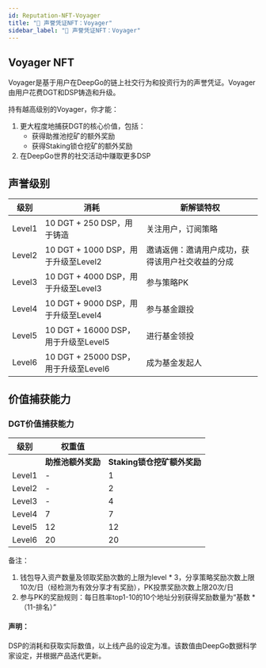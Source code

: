 ```yaml
---
id: Reputation-NFT-Voyager
title: "💠 声誉凭证NFT：Voyager"
sidebar_label: "💠 声誉凭证NFT：Voyager"
---
```


## Voyager NFT
Voyager是基于用户在DeepGo的链上社交行为和投资行为的声誉凭证。Voyager由用户花费DGT和DSP铸造和升级。

持有越高级别的Voyager，你才能：
1. 更大程度地捕获DGT的核心价值，包括：
   - 获得助推池挖矿的额外奖励
   - 获得Staking锁仓挖矿的额外奖励
2. 在DeepGo世界的社交活动中赚取更多DSP

## 声誉级别
| **级别** | **消耗** | **新解锁特权** |
| --- | --- | --- |
| Level1 | 10 DGT + 250 DSP，用于铸造 | 关注用户，订阅策略 |
| Level2 | 10 DGT + 1000 DSP，用于升级至Level2 | 邀请返佣：邀请用户成功，获得该用户社交收益的分成 |
| Level3 | 10 DGT + 4000 DSP，用于升级至Level3 | 参与策略PK |
| Level4 | 10 DGT + 9000 DSP，用于升级至Level4 | 参与基金跟投 |
| Level5 | 10 DGT + 16000 DSP，用于升级至Level5 | 进行基金领投 |
| Level6 | 10 DGT + 25000 DSP，用于升级至Level6 | 成为基金发起人 |

## 价值捕获能力

### DGT价值捕获能力

| **级别** | **权重值** |  |
| --- | --- | --- |
|  | **助推池额外奖励** | **Staking锁仓挖矿额外奖励** |
| Level1 | - | 1 |
| Level2 | - | 2 |
| Level3 | - | 4 |
| Level4 | 7 | 7 |
| Level5 | 12 | 12 |
| Level6 | 20 | 20 |

备注：

1. 钱包导入资产数量及领取奖励次数的上限为level * 3，分享策略奖励次数上限10次/日（经检测为有效分享才有奖励），PK投票奖励次数上限20次/日
1. 参与PK的奖励规则：每日胜率top1-10的10个地址分别获得奖励数量为“基数  * （11-排名）”

#### 声明：
DSP的消耗和获取实际数值，以上线产品的设定为准。该数值由DeepGo数据科学家设定，并根据产品迭代更新。